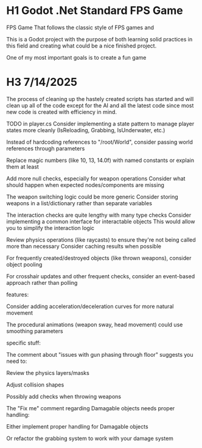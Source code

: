 # H1 Godot .Net Standard FPS Game

[
](https://github.com/internetprogrammer/internetprogrammer-GodotFPStest123gaming/blob/main/Pictures/sineva.png?raw=true)
FPS Game That follows the classic style of FPS games and

This is a Godot project with the purpose of both learning solid practices in this field and creating what could be a nice finished project.

One of my most important goals is to create a fun game

# H3 7/14/2025
The process of cleaning up the hastely created scripts has started and will clean up all of the code except for the AI and all the latest code since most new code is created with efficiency in mind.

TODO in player.cs
Consider implementing a state pattern to manage player states more cleanly (IsReloading, Grabbing, IsUnderwater, etc.)

Instead of hardcoding references to "/root/World", consider passing world references through parameters

Replace magic numbers (like 10, 13, 14.0f) with named constants or explain them at least

Add more null checks, especially for weapon operations Consider what should happen when expected nodes/components are missing

The weapon switching logic could be more generic Consider storing weapons in a list/dictionary rather than separate variables

The interaction checks are quite lengthy with many type checks Consider implementing a common interface for interactable objects This would allow you to simplify the interaction logic

Review physics operations (like raycasts) to ensure they're not being called more than necessary Consider caching results when possible

For frequently created/destroyed objects (like thrown weapons), consider object pooling

For crosshair updates and other frequent checks, consider an event-based approach rather than polling

features:

Consider adding acceleration/deceleration curves for more natural movement

The procedural animations (weapon sway, head movement) could use smoothing parameters

specific stuff:

The comment about "issues with gun phasing through floor" suggests you need to:

Review the physics layers/masks

Adjust collision shapes

Possibly add checks when throwing weapons

The "Fix me" comment regarding Damagable objects needs proper handling:

Either implement proper handling for Damagable objects

Or refactor the grabbing system to work with your damage system
